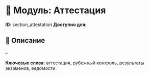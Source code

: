 # 📘 Модуль: Аттестация
**ID**: section_attestation
**Доступно для**: 

## 📝 Описание
–

**Ключевые слова**: аттестация, рубежный контроль, результаты экзаменов, ведомости
